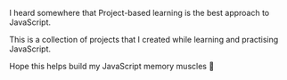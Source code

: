 I heard somewhere that Project-based learning is the best approach to JavaScript.

This is a collection of projects that I created while learning and practising JavaScript.

Hope this helps build my JavaScript memory muscles 🙂

